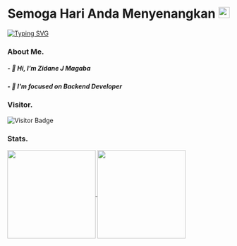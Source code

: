 <h1 align="center">Semoga Hari Anda Menyenangkan <img src="https://media.giphy.com/media/hvRJCLFzcasrR4ia7z/giphy.gif" width="25px" height="25px"> </h1> 

<p>
  <a href="https://git.io/typing-svg"><img src="https://readme-typing-svg.herokuapp.com/?font=Montserrat&weight=700&pause=1000&color=E02F09&width=435&lines=Melihat+kamu+bahagia+dengan+yang+lain" alt="Typing SVG" /></a>
</p>

### About Me.
##### - 👋 Hi, I’m Zidane J Magaba
##### - 💼 I'm focused on Backend Developer

### Visitor.
![Visitor Badge](https://visitor-badge.laobi.icu/badge?page_id=lastzidanemagaba)

### Stats.
<a href="https://github.com/lastzidanemagaba">
  <img height="200px" align="center" src="https://github-readme-stats.vercel.app/api?username=lastzidanemagaba&show_icons=true&count_private=true&hide_border=false&theme=vue-dark" />
</a>
<a href="https://github.com/lastzidanemagaba">
  <img height="200px" align="center" src="https://github-readme-stats.vercel.app/api/top-langs/?username=lastzidanemagaba&layout=compact&langs_count=20&count_private=true&hide_border=false&theme=vue-dark" />
</a>








